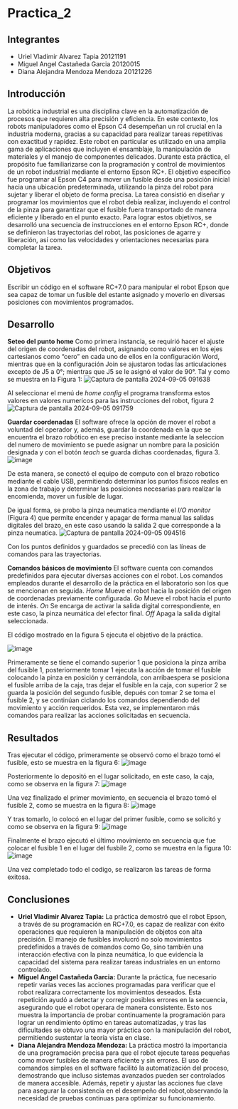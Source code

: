 # Practica_2

## Integrantes
- Uriel Vladimir Alvarez Tapia 20121191
- Miguel Angel Castañeda Garcia 20120015
- Diana Alejandra Mendoza Mendoza 20121226

## Introducción 
La robótica industrial es una disciplina clave en la automatización de procesos que requieren alta precisión y eficiencia. En este contexto, los robots manipuladores como el Epson C4 desempeñan un rol crucial en la industria moderna, gracias a su capacidad para realizar tareas repetitivas con exactitud y rapidez. Este robot en particular es utilizado en una amplia gama de aplicaciones que incluyen el ensamblaje, la manipulación de materiales y el manejo de componentes delicados.
Durante esta práctica, el propósito fue familiarizarse con la programación y control de movimientos de un robot industrial mediante el entorno Epson RC+. El objetivo específico fue programar al Epson C4 para mover un fusible desde una posición inicial hacia una ubicación predeterminada, utilizando la pinza del robot para sujetar y liberar el objeto de forma precisa. La tarea consistió en diseñar y programar los movimientos que el robot debía realizar, incluyendo el control de la pinza para garantizar que el fusible fuera transportado de manera eficiente y liberado en el punto exacto.
Para lograr estos objetivos, se desarrolló una secuencia de instrucciones en el entorno Epson RC+, donde se definieron las trayectorias del robot, las posiciones de agarre y liberación, así como las velocidades y orientaciones necesarias para completar la tarea.

## Objetivos
Escribir un código en el software RC+7.0 para manipular el robot Epson que sea capaz de tomar un fusible del estante asignado y moverlo en diversas posiciones con movimientos programados.

## Desarrollo
**Seteo del punto home**
Como primera instancia, se requirió hacer el ajuste del origen de coordenadas del robot, asignando como valores en los ejes cartesianos como “cero” en cada uno de ellos en la configuración Word, mientras que en la configuración Join se ajustaron todas las articulaciones excepto de J5 a 0°; mientras que J5 se le asignó el valor de 90°. Tal y como se muestra en la Figura 1:
![Captura de pantalla 2024-09-05 091638](https://github.com/user-attachments/assets/98850b11-6703-48b5-8896-c5016be9ff65)

Al seleccionar el menú de *home config* el programa transforma estos valores en valores numericos para las instrucciones del robot, figura 2
![Captura de pantalla 2024-09-05 091759](https://github.com/user-attachments/assets/29769186-b020-4dc9-9251-08bfc62e7b8d)

**Guardar coordenadas** 
El software ofrece la opción de mover el robot a voluntad del operador y, además, guardar la coordenada en la que se encuentra el brazo robótico en ese preciso instante mediante la seleccion del numero de movimiento se puede asignar un nombre para la posición designada y con el botón *teach* se guarda dichas coordenadas, figura 3.
![image](https://github.com/user-attachments/assets/c368d2c2-4eb5-4ec7-b316-9a49a4207f70)

De esta manera, se conectó el equipo de computo con el brazo robotico mediante el cable USB, permitiendo determinar los puntos fisicos reales en la zona de trabajo y determinar las posiciones necesarias para realizar la encomienda, mover un fusible de lugar.

De igual forma, se probo la pinza neumatica mendiante el *I/O monitor* (Figura 4) que permite encender y apagar de forma manual las salidas digitales del brazo, en este caso usando la salida 2 que corresponde a la pinza neumatica.
![Captura de pantalla 2024-09-05 094516](https://github.com/user-attachments/assets/24170739-ca5b-4780-8588-a33f4b842dfa)

Con los puntos definidos y guardados se precedió con las líneas de comandos para las trayectorias. 

**Comandos básicos de movimiento**
El software cuenta con comandos predefinidos para ejecutar diversas acciones con el robot. Los comandos empleados durante el desarrollo de la práctica en el laboratorio son los que se mencionan en seguida. 
*Home* Mueve el robot hacia la posición del origen de coordenadas previamente configurada.
*Go* Mueve el robot hacia el punto de interés.
*On* Se encarga de activar la salida digital correspondiente, en este caso, la pinza neumática del efector final.
*Off* Apaga la salida digital seleccionada.

El código mostrado en la figura 5 ejecuta el objetivo de la práctica.

![image](https://github.com/user-attachments/assets/9c242315-197f-4176-a0f3-990944fc270f)

Primeramente se tiene el comando superior 1 que posiciona la pinza arriba del fusible 1, posteriormente tomar 1 ejecuta la acción de tomar el fusible colocando la pinza en posición y cerrándola, con arribaespera se posiciona el fusible arriba de la caja, tras dejar el fusible en la caja, con superior 2 se guarda la posición del segundo fusible, depués con tomar 2 se toma el fusible 2, y se continúan ciclando los comandos dependiendo del movimiento y acción requeridos. 
Esta vez, se implementaron más comandos para realizar las acciones solicitadas en secuencia.


## Resultados
Tras ejecutar el código, primeramente se observó como el brazo tomó el fusible, esto se muestra en la figura 6:
![image](https://github.com/user-attachments/assets/b04a079e-a2ca-4c72-a3e1-9ac5f90cdc9a)

Posteriormente lo depositó en el lugar solicitado, en este caso, la caja, como se observa en la figura 7:
![image](https://github.com/user-attachments/assets/e6d3ebfc-8e08-4eb7-b6aa-37925a868a57)

Una vez finalizado el primer movimiento, en secuencia el brazo tomó el fusible 2, como se muestra en la figura 8:
![image](https://github.com/user-attachments/assets/b2dceb6c-10bb-4c30-85b3-ca4cf7c31ad7)

Y tras tomarlo, lo colocó en el lugar del primer fusible, como se solicitó y como se observa en la figura 9:
![image](https://github.com/user-attachments/assets/2e5b273e-3a97-49a2-9bd7-9fe1b7afbfcd)

Finalmente el brazo ejecutó el último movimiento en secuencia que fue colocar el fusible 1 en el lugar del fusbile 2, como se muestra en la figura 10:
![image](https://github.com/user-attachments/assets/db1dfa18-f459-4642-aa15-06f711ee9ff8)

Una vez completado todo el codigo, se realizaron las tareas de forma exitosa.

## Conclusiones
- **Uriel Vladimir Alvarez Tapia:** La práctica demostró que el robot Epson, a través de su programación en RC+7.0, es capaz de realizar con éxito operaciones que requieren la manipulación de objetos con alta precisión. El manejo de fusibles involucró no solo movimientos predefinidos a través de comandos como Go, sino también una interacción efectiva con la pinza neumática, lo que evidencia la capacidad del sistema para realizar tareas industriales en un entorno controlado.
- **Miguel Angel Castañeda Garcia:** Durante la práctica, fue necesario repetir varias veces las acciones programadas para verificar que el robot realizara correctamente los movimientos deseados. Esta repetición ayudó a detectar y corregir posibles errores en la secuencia, asegurando que el robot operara de manera consistente. Esto nos muestra la importancia de probar continuamente la programación para lograr un rendimiento óptimo en tareas automatizadas, y tras las dificultades se obtuvo una mayor práctica con la manipulación del robot, permitiendo sustentar la teoría vista en clase.
- **Diana Alejandra Mendoza Mendoza:** La práctica mostró la importancia de una programación precisa para que el robot ejecute tareas pequeñas como mover fusibles de manera eficiente y sin errores. El uso de comandos simples en el software facilitó la automatización del proceso, demostrando que incluso sistemas avanzados pueden ser controlados de manera accesible. Además, repetir y ajustar las acciones fue clave para asegurar la consistencia en el desempeño del robot,observando la necesidad de pruebas continuas para optimizar su funcionamiento.










